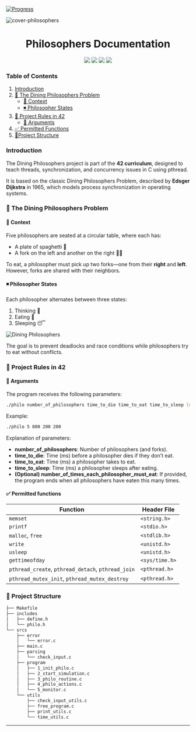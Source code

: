 [![Progress](https://img.shields.io/badge/Progress-In%20Progress-yellow)](https://github.com/DevAwizard/Exams_42) 


![cover-philosophers](https://github.com/user-attachments/assets/c64e97df-7758-46a5-bc91-f75ede5cedc4)

<div align="center">
<h1>Philosophers Documentation</h1>
<img src="https://img.shields.io/badge/42-%23000000.svg?&style=for-the-badge&logo=42&logoColor=white" /> 
<img src="https://img.shields.io/badge/c-%23A8B9CC.svg?&style=for-the-badge&logo=c&logoColor=black" /> 
<img src="https://img.shields.io/badge/markdown-%23000000.svg?&style=for-the-badge&logo=markdown&logoColor=white" />
<img src="https://img.shields.io/badge/Linux-FCC624?style=for-the-badge&logo=linux&logoColor=black" />
</div>


### Table of Contents

1. [Introduction](#introduction)
2. [📌 The Dining Philosophers Problem](#the-dining-philosophers-problem)
   - [🔹 Context](#context)
   - [◾️ Philosopher States](#philosopher-states)     
3. [📌 Project Rules in 42](#project-rules-in-42)
   - [🔹 Arguments](#arguments)
4. [✅ Permitted Functions](#permitted-functions)
5. [🌲Project Structure](#project-structure)



### Introduction
<a name="introduction"></a>
The Dining Philosophers project is part of the **42 curriculum**, designed to teach threads, synchronization, and concurrency issues in C using pthread.

It is based on the classic Dining Philosophers Problem, described by **Edsger Dijkstra** in 1965, which models process synchronization in operating systems.


### 📌 The Dining Philosophers Problem
<a name="the-dining-philosophers-problem"></a>
#### 🔹 Context
<a name="context"></a>
Five philosophers are seated at a circular table, where each has:
   - A plate of spaghetti 🍝
   - A fork on the left and another on the right 🍴🍴

To eat, a philosopher must pick up two forks—one from their **right** and **left**. However, forks are shared with their neighbors.

#### ◾️ Philosopher States
<a name="philosopher-states"></a>
Each philosopher alternates between three states:
   1. Thinking 🤔
   2. Eating 🍝
   3. Sleeping 😴

![Dining Philosophers](https://github.com/user-attachments/assets/4c4e725b-24d4-4ca6-9d43-d924f7e8fdad)

The goal is to prevent deadlocks and race conditions while philosophers try to eat without conflicts.

### 📌 Project Rules in 42
<a name="project-rules-in-42"></a>

#### 🔹 Arguments
<a name="arguments"></a>
The program receives the following parameters:

```sh
./philo number_of_philosophers time_to_die time_to_eat time_to_sleep [number_of_times_each_philosopher_must_eat]
```

Example:

```sh
./philo 5 800 200 200
```

Explanation of parameters:
- **number_of_philosophers**: Number of philosophers (and forks).
- **time_to_die**: Time (ms) before a philosopher dies if they don’t eat.
- **time_to_eat**: Time (ms) a philosopher takes to eat.
- **time_to_sleep**: Time (ms) a philosopher sleeps after eating.
- **(Optional) number_of_times_each_philosopher_must_eat**: If provided, the program ends when all philosophers have eaten this many times.

#### ✅ Permitted functions
<a name="permitted-functions"></a>

| **Function**                           | **Header File**       
|----------------------------------------|------------------------------
| `memset`                               | `<string.h>`                 
| `printf`                               | `<stdio.h>`                  
| `malloc`, `free`                       | `<stdlib.h>`                  
| `write`                                | `<unistd.h>`                 
| `usleep`                               | `<unistd.h>`                 
| `gettimeofday`                         | `<sys/time.h>`               
| `pthread_create`, `pthread_detach`, `pthread_join` | `<pthread.h>` 
| `pthread_mutex_init`, `pthread_mutex_destroy` | `<pthread.h>`


### 🌲 Project Structure
<a name="project-structure"></a>

```sh
├── Makefile
├── includes
│   ├── define.h
│   └── philo.h
└── srcs
    ├── error
    │   └── error.c
    ├── main.c
    ├── parsing
    │   └── check_input.c
    ├── program
    │   ├── 1_init_philo.c
    │   ├── 2_start_simulation.c
    │   ├── 3_philo_routine.c
    │   ├── 4_philo_actions.c
    │   └── 5_monitor.c
    └── utils
        ├── check_input_utils.c
        ├── free_program.c
        ├── print_utils.c
        └── time_utils.c
```





---
